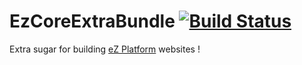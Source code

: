 # EzCoreExtraBundle [![Build Status](https://secure.travis-ci.org/lolautruche/EzPublishCoreExtraBundle.png)](http://travis-ci.org/lolautruche/EzPublishCoreExtraBundle)

Extra sugar for building [eZ Platform](https://github.com/ezsystems/ezplatform) websites !

